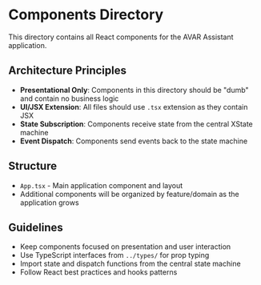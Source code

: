 # Components Directory

This directory contains all React components for the AVAR Assistant application.

## Architecture Principles

- **Presentational Only**: Components in this directory should be "dumb" and contain no business logic
- **UI/JSX Extension**: All files should use `.tsx` extension as they contain JSX
- **State Subscription**: Components receive state from the central XState machine
- **Event Dispatch**: Components send events back to the state machine

## Structure

- `App.tsx` - Main application component and layout
- Additional components will be organized by feature/domain as the application grows

## Guidelines

- Keep components focused on presentation and user interaction
- Use TypeScript interfaces from `../types/` for prop typing
- Import state and dispatch functions from the central state machine
- Follow React best practices and hooks patterns